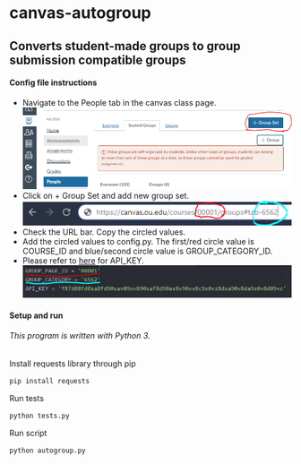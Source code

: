 # canvas-autogroup

## Converts student-made groups to group submission compatible groups
#### Config file instructions
* Navigate to the People tab in the canvas class page.  
![test](/img/group_set.PNG)  
* Click on + Group Set and add new group set.  
![test2](/img/ids.PNG)  
* Check the URL bar. Copy the circled values.
* Add the circled values to config.py. The first/red circle value is COURSE_ID and blue/second circle value is GROUP_CATEGORY_ID.
* Please refer to [here](https://community.canvaslms.com/docs/DOC-10806-4214724194) for API_KEY.  
![test3](/img/sample_config_file.PNG)

#### Setup and run
###### This program is written with Python 3.   
Install requests library through pip
```python
pip install requests
```
Run tests
```python
python tests.py
```
Run script
```python
python autogroup.py
```
